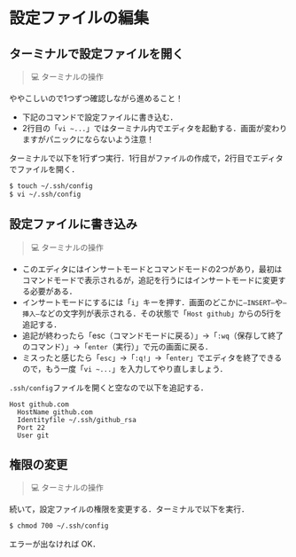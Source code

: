 # 設定ファイルの編集

## ターミナルで設定ファイルを開く

>💻 ターミナルの操作

ややこしいので1つずつ確認しながら進めること！

- 下記のコマンドで設定ファイルに書き込む．
- 2行目の「`vi ~...`」ではターミナル内でエディタを起動する．画面が変わりますがパニックにならないよう注意！

ターミナルで以下を1行ずつ実行．1行目がファイルの作成で，2行目でエディタでファイルを開く．

```bash
$ touch ~/.ssh/config
$ vi ~/.ssh/config
```


## 設定ファイルに書き込み

>💻 ターミナルの操作

- このエディタにはインサートモードとコマンドモードの2つがあり，最初はコマンドモードで表示されるが，追記を行うにはインサートモードに変更する必要がある．
- インサートモードにするには「`i`」キーを押す．画面のどこかに`—INSERT—`や`—挿入—`などの文字列が表示される．その状態で「`Host github`」からの5行を追記する．
- 追記が終わったら「esc（コマンドモードに戻る）」→「`:wq`（保存して終了のコマンド）」→「`enter`（実行）」で元の画面に戻る．
- ミスったと感じたら「`esc`」→「`:q!`」→「`enter`」でエディタを終了できるので，もう一度「`vi ~...`」を入力してやり直しましょう．

`.ssh/config`ファイルを開くと空なので以下を追記する．

```text
Host github.com
  HostName github.com
  Identityfile ~/.ssh/github_rsa
  Port 22
  User git
```


## 権限の変更

>💻 ターミナルの操作

続いて，設定ファイルの権限を変更する．ターミナルで以下を実行．

```bash
$ chmod 700 ~/.ssh/config
```

エラーが出なければ OK．
